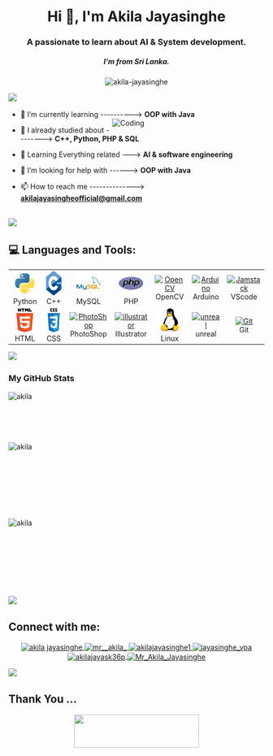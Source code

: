 <h1 align="center">Hi 👋, I'm Akila Jayasinghe</h1>
<h3 align="center">A passionate to learn about AI & System development.</h3>
<h5 align="center">I'm from Sri Lanka.</h5>
<p align="center"><img src="https://komarev.com/ghpvc/?username=akila-jayasinghe&label=Profile%20views&color=0e75b6&style=flat" alt="akila-jayasinghe"></p>
<img src="https://user-images.githubusercontent.com/73097560/115834477-dbab4500-a447-11eb-908a-139a6edaec5c.gif">

- 🔭 I’m currently learning ----------> **OOP with Java**            <img align="right" alt="Coding" width="300" src="https://i.pinimg.com/originals/81/17/8b/81178b47a8598f0c81c4799f2cdd4057.gif">

- 🌱 I already studied about --------> **C++, Python, PHP & SQL**

- 🔭 Learning Everything related ---> **AI & software engineering**
      
- 🤝 I’m looking for help with ------> **OOP with Java**
      
- 📫 How to reach me --------------> **akilajayasingheofficial@gmail.com**


<br>
<img src="https://user-images.githubusercontent.com/73097560/115834477-dbab4500-a447-11eb-908a-139a6edaec5c.gif">

<h2 align="left"> 💻 Languages and Tools:</h2>

<table align="center">
  <tr>
    <td align="center" width="96">
      <a href="https://www.python.org" target="_blank" rel="noreferrer">
        <img src="https://raw.githubusercontent.com/devicons/devicon/master/icons/python/python-original.svg" width="48" height="48" alt="Python" />
      </a>
      <br>Python
    </td>
    <td align="center" width="96">
      <a href="https://www.w3schools.com/cpp/" target="_blank" rel="noreferrer">
        <img src="https://raw.githubusercontent.com/devicons/devicon/master/icons/cplusplus/cplusplus-original.svg" width="48" height="48" alt="C++" />
      </a>
      <br>C++
    </td>
     <td align="center" width="96">
      <a href="https://www.mysql.com/" target="_blank" rel="noreferrer">
        <img src="https://raw.githubusercontent.com/devicons/devicon/master/icons/mysql/mysql-original-wordmark.svg" width="48" height="48" alt="Bootstrap"/>
      </a>
      <br>MySQL
    </td>
     <td align="center" width="96">
      <a href="https://www.php.net" target="_blank" rel="noreferrer">
        <img src="https://raw.githubusercontent.com/devicons/devicon/master/icons/php/php-original.svg" width="48" height="48" alt="PHP" />
      </a>
      <br>PHP
    </td>
     <td align="center" width="96">
      <a href="https://opencv.org/" target="_blank" rel="noreferrer">
        <img src="https://www.vectorlogo.zone/logos/opencv/opencv-icon.svg" width="48" height="48" alt="OpenCV"/>
      </a>
      <br>OpenCV
    </td>
    <td align="center" width="96">
      <a href="https://www.arduino.cc/" target="_blank" rel="noreferrer">
        <img src="https://cdn.worldvectorlogo.com/logos/arduino-1.svg" width="48" height="48" alt="Arduino"/>
      </a>
      <br>Arduino
    </td>
    <td align="center" width="96">
      <a href="#vscode">
        <img src="https://upload.wikimedia.org/wikipedia/commons/9/9a/Visual_Studio_Code_1.35_icon.svg" width="48" height="48" alt="Jamstack" />
      </a>
      <br>VScode
    </td>
  </tr>

  <tr>
    <td align="center" width="96">
      <a href="https://www.w3.org/html/" target="_blank" rel="noreferrer">
        <img src="https://raw.githubusercontent.com/devicons/devicon/master/icons/html5/html5-original-wordmark.svg" width="48" height="48" alt="HTML"/>
      </a>
      <br>HTML
    </td>
      <td align="center" width="96">
        <a href="https://www.w3schools.com/css/" target="_blank" rel="noreferrer">
          <img src="https://raw.githubusercontent.com/devicons/devicon/master/icons/css3/css3-original-wordmark.svg" alt="CSS" width="48" height="48"/>
        </a>
        <br>CSS
    </td>
    <td align="center" width="96">
      <a href="https://www.photoshop.com/en" target="_blank" rel="noreferrer">
        <img src="https://www.adobe.com/cc-shared/assets/img/product-icons/svg/photoshop-64.svg" alt="PhotoShop" width="48" height="48"/>
      </a>
      <br>PhotoShop
    </td>
      <td align="center"  width="96">
        <a href="https://www.adobe.com/in/products/illustrator.html" target="_blank" rel="noreferrer">
          <img src="https://www.vectorlogo.zone/logos/adobe_illustrator/adobe_illustrator-icon.svg" alt="illustrator" width="48" height="48"/>
        </a>
        <br>Illustrator
    </td>
      <td align="center" width="96">
      <a href="https://www.linux.org/" target="_blank" rel="noreferrer">
        <img src="https://raw.githubusercontent.com/devicons/devicon/master/icons/linux/linux-original.svg" alt="linux" width="48" height="48"/>
      </a>
      <br>Linux
    </td>
    <td align="center" width="96">
      <a href="https://unrealengine.com/" target="_blank" rel="noreferrer">
        <img src="https://raw.githubusercontent.com/kenangundogan/fontisto/036b7eca71aab1bef8e6a0518f7329f13ed62f6b/icons/svg/brand/unreal-engine.svg" alt="unreal" width="50" height="50"/>
      </a>
      <br>unreal
    </td>
    <td align="center" width="96">
      <a href="#git" >
        <img src="https://upload.wikimedia.org/wikipedia/commons/thumb/3/3f/Git_icon.svg/1200px-Git_icon.svg.png" width="48" height="48" alt="Git" />
      </a>
      <br>Git
    </td>
  </tr>
</table>

<img src="https://user-images.githubusercontent.com/73097560/115834477-dbab4500-a447-11eb-908a-139a6edaec5c.gif">

<h3>My GitHub Stats</h3>
<p><img align="left" src="https://github-readme-stats.vercel.app/api/top-langs?username=akila-jayasinghe&show_icons=true&theme=dark&locale=en&layout=compact" alt="akila" /></p><br><br><br><br><br>
<p><img align="left" src="https://github-readme-stats.vercel.app/api?username=akila-jayasinghe&show_icons=true&theme=dark&locale=en" alt="akila" />

<br><br><br><br><br><br><br><br>
<p><img align="left" src="https://github-readme-streak-stats.herokuapp.com/?user=akila-jayasinghe&theme=dark" alt="akila" /></p>
<br><br><br><br><br><br><br><br><br>
<img src="https://user-images.githubusercontent.com/73097560/115834477-dbab4500-a447-11eb-908a-139a6edaec5c.gif">

## Connect with me:
<p align="center">
  <a href="https://fb.com/akila jayasinghe" target="blank">
    <img align="center" src="https://raw.githubusercontent.com/rahuldkjain/github-profile-readme-generator/master/src/images/icons/Social/facebook.svg" alt="akila jayasinghe" height="50" width="50" />
  </a>
  <a href="https://instagram.com/mr__akila_" target="blank">
    <img align="center" src="https://raw.githubusercontent.com/rahuldkjain/github-profile-readme-generator/master/src/images/icons/Social/instagram.svg" alt="mr__akila_" height="50" width="50" />
  </a>
  <a href="https://www.hackerrank.com/akilajayasinghe1" target="blank">
    <img align="center" src="https://raw.githubusercontent.com/rahuldkjain/github-profile-readme-generator/master/src/images/icons/Social/hackerrank.svg" alt="akilajayasinghe1" height="50" width="50" />
  </a>
  <a href="https://twitter.com/jayasinghe_vpa" target="blank">
    <img align="center" src="https://raw.githubusercontent.com/rahuldkjain/github-profile-readme-generator/master/src/images/icons/Social/twitter.svg" alt="jayasinghe_vpa" height="50" width="50" />
  </a>
  <a href="https://auth.geeksforgeeks.org/user/akilajayask36p" target="blank">
    <img align="center" src="https://raw.githubusercontent.com/rahuldkjain/github-profile-readme-generator/master/src/images/icons/Social/geeks-for-geeks.svg" alt="akilajayask36p" height="50" width="50" />
  </a>
  <a href="https://discord.gg/Mr_Akila_Jayasinghe" target="blank">
    <img align="center" src="https://raw.githubusercontent.com/rahuldkjain/github-profile-readme-generator/master/src/images/icons/Social/discord.svg" alt="Mr_Akila_Jayasinghe" height="50" width="50" />
  </a>
</p>

<img src="https://user-images.githubusercontent.com/73097560/115834477-dbab4500-a447-11eb-908a-139a6edaec5c.gif">

<h2 align='left'>Thank You ...</h2>
<p align="center">
  <img src="https://media.giphy.com/media/jpVnC65DmYeyRL4LHS/giphy.gif" width="70%" height="65px">
</p>
